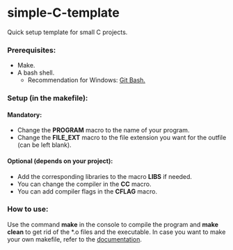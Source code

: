 # simple-C-template
Quick setup template for small C projects.

### Prerequisites:
- Make.
- A bash shell.
  - Recommendation for Windows: [Git Bash.](https://git-scm.com/downloads)

### Setup (in the makefile):

#### Mandatory:
* Change the **PROGRAM** macro to the name of your program.
* Change the **FILE_EXT** macro to the file extension you want for the outfile (can be left blank).

#### Optional (depends on your project): 
* Add the corresponding libraries to the macro **LIBS** if needed.
* You can change the compiler in the **CC** macro.
* You can add compiler flags in the **CFLAG** macro.

### How to use:
Use the command **make** in the console to compile the program and **make clean** to get rid of the \*.o files and the executable. In case you want to make your own makefile, refer to the [documentation](https://www.gnu.org/software/make/manual/make.html).

